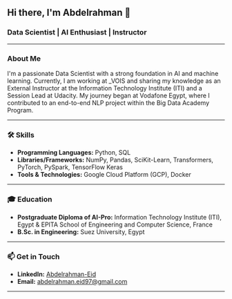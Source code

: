 ## Hi there, I'm Abdelrahman 👋

### Data Scientist | AI Enthusiast | Instructor

---

### About Me

I'm a passionate Data Scientist with a strong foundation in AI and machine learning. Currently, I am working at _VOIS and sharing my knowledge as an External Instructor at the Information Technology Institute (ITI) and a Session Lead at Udacity. My journey began at Vodafone Egypt, where I contributed to an end-to-end NLP project within the Big Data Academy Program.

---

### 🛠️ Skills

- **Programming Languages:** Python, SQL
- **Libraries/Frameworks:** NumPy, Pandas, SciKit-Learn, Transformers, PyTorch, PySpark, TensorFlow Keras
- **Tools & Technologies:** Google Cloud Platform (GCP), Docker

---

### 🎓 Education

- **Postgraduate Diploma of AI-Pro:** Information Technology Institute (ITI), Egypt & EPITA School of Engineering and Computer Science, France
- **B.Sc. in Engineering:** Suez University, Egypt

---

### 📫 Get in Touch

- **LinkedIn:** [Abdelrahman-Eid](https://www.linkedin.com/in/abdelrahman-eid/)
- **Email:** [abdelrahman.eid97@gmail.com](mailto:abdelrahman.eid97@gmail.com)

---

<!--
**AbdElrahman-A-Eid/AbdElrahman-A-Eid** is a ✨ _special_ ✨ repository because its `README.md` (this file) appears on your GitHub profile.

Here are some ideas to get you started:

- 🔭 I’m currently working on ...
- 🌱 I’m currently learning ...
- 👯 I’m looking to collaborate on ...
- 🤔 I’m looking for help with ...
- 💬 Ask me about ...
- 📫 How to reach me: ...
- 😄 Pronouns: ...
- ⚡ Fun fact: ...
-->
